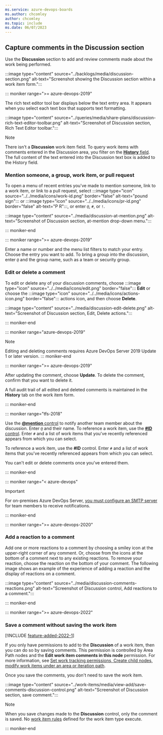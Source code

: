 ```yaml
---
ms.service: azure-devops-boards
ms.author: chcomley
author: chcomley
ms.topic: include
ms.date: 06/07/2023
---
```


<a id="discussion" />
<a id="capture-comments-in-the-discussion-section" />

## Capture comments in the Discussion section 

Use the **Discussion** section to add and review comments made about the work being performed. 

:::image type="content" source="../backlogs/media/discussion-section.png" alt-text="Screenshot showing the Discussion section within a work item form."::: 

::: moniker range=">= azure-devops-2019"

The rich text editor tool bar displays below the text entry area. It appears when you select each text box that supports text formatting. 

:::image type="content" source="../queries/media/share-plans/discussion-rich-text-editor-toolbar.png" alt-text="Screenshot of Discussion section, Rich Text Editor toolbar.":::

> [!NOTE]  
> There isn't a **Discussion** work item field. To query work items with comments entered in the Discussion area, you filter on the [**History** field](../queries/history-and-auditing.md). The full content of the text entered into the Discussion text box is added to the History field. 

### Mention someone, a group, work item, or pull request 

To open a menu of recent entries you've made to mention someone, link to a work item, or link to a pull request, select :::image type="icon" source="../../media/icons/work-id.png" border="false" alt-text="pound sign"::: or :::image type="icon" source="../../media/icons/pr-id.png" border="false" alt-text="P R":::, or enter `@`, `#`, or `!`.

:::image type="content" source="../media/discussion-at-mention.png" alt-text="Screenshot of Discussion section, at-mention drop-down menu.":::

::: moniker-end

::: moniker range=">= azure-devops-2019"

Enter a name or number and the menu list filters to match your entry. Choose the entry you want to add. To bring a group into the discussion, enter `@` and the group name, such as a team or security group. 
### Edit or delete a comment 

To edit or delete any of your discussion comments, choose :::image type="icon" source="../../media/icons/edit.png" border="false"::: **Edit** or choose the :::image type="icon" source="../../media/icons/actions-icon.png" border="false"::: actions icon, and then choose **Delete**. 

:::image type="content" source="../media/discussion-edit-delete.png" alt-text="Screenshot of Discussion section, Edit, Delete actions.":::

::: moniker-end

::: moniker range="azure-devops-2019"  
> [!NOTE]   
> Editing and deleting comments requires Azure DevOps Server 2019 Update 1 or later version. 
::: moniker-end

::: moniker range=">= azure-devops-2019"  

After updating the comment, choose **Update**. To delete the comment, confirm that you want to delete it.

A full audit trail of all  edited and deleted comments is maintained in the **History** tab on the work item form. 

::: moniker-end  

::: moniker range="tfs-2018" 

Use the [**@mention** control](../../organizations/notifications/at-mentions.md) to notify another team member about the discussion. Enter `@` and their name. To reference a work item, use the [**#ID** control](../../organizations/notifications/add-links-to-work-items.md). Enter `#` and a list of work items that you've recently referenced appears from which you can select.  

To reference a work item, use the **#ID** control. Enter `#` and a list of work items that you've recently referenced appears from which you can select.  

You can't edit or delete comments once you've entered them. 

::: moniker-end 

::: moniker range="< azure-devops" 

> [!IMPORTANT]  
> For on-premises Azure DevOps Server, [you must configure an SMTP server](/azure/devops/server/admin/setup-customize-alerts) for team members to receive notifications.

::: moniker-end 

::: moniker range=">= azure-devops-2020"

### Add a reaction to a comment 

Add one or more reactions to a comment by choosing a smiley icon at the upper-right corner of any comment. Or, choose from the icons at the bottom of a comment next to any existing reactions. To remove your reaction, choose the reaction on the bottom of your comment. The following image shows an example of the experience of adding a reaction and the display of reactions on a comment.

:::image type="content" source="../media/discussion-comments-reactions.png" alt-text="Screenshot of Discussion control, Add reactions to a comment."::: 

::: moniker-end

::: moniker range=">= azure-devops-2022"

### Save a comment without saving the work item

[!INCLUDE [feature-added-2022-1](../../includes/feature-added-2022-1.md)]

If you only have permissions to add to the **Discussion** of a work item, then you can do so by saving comments. This permission is controlled by Area Path nodes and the **Edit work item comments in this node** permission. For more information, see [Set work tracking permissions, Create child nodes, modify work items under an area or iteration path](../../organizations/security/set-permissions-access-work-tracking.md#set-permissions-area-path).

Once you save the comments, you don't need to save the work item.  

:::image type="content" source="../work-items/media/view-add/save-comments-discussion-control.png" alt-text="Screenshot of Discussion section, save comment.":::

> [!NOTE] 
> When you save changes made to the **Discussion** control, only the comment is saved. No [work item rules](../../organizations/settings/work/rule-reference.md) defined for the work item type execute.

::: moniker-end
